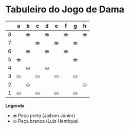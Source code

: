 # Tabuleiro do Jogo de Dama

|   | a | b | c | d | e | f | g | h |
|---|---|---|---|---|---|---|---|---|
| 8 |   | ⛂ |   | ⛂ |   | ⛂ |   | ⛂ |
| 7 |  |   | ⛂ |   | ⛂ |   | ⛂ |   |
| 6 |   | ⛂ |   | ⛂ |   | ⛂ |   |  |
| 5 | ⛂  |   |   |   |   |   | ⛂  |   |
| 4 |   | ⛀  |   | ⛀  |   |   |   |   |
| 3 | ⛀ |   | ⛀ |   | ⛀  |   | ⛀ |   |
| 2 |   | ⛀ |    |   |   |  |   | ⛀ |
| 1 | ⛀ |   | ⛀ |   | ⛀ |   | ⛀ |   |

**Legenda**

- ⛂ Peça preta (Jailson Júnior)
- ⛀ Peça branca (Luiz Henrique)